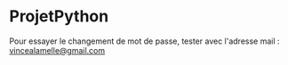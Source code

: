 # ProjetPython
Pour essayer le changement de mot de passe, tester avec l'adresse mail : vincealamelle@gmail.com
